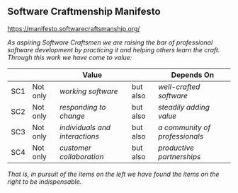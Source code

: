 ## Software Craftmenship Manifesto
https://manifesto.softwarecraftsmanship.org/

*As aspiring Software Craftsmen we are raising the bar of professional software development by practicing it and helping others learn the craft. Through this work we have come to value:*

| | | Value | | Depends On | 
| --- | --- | --- | --- | --- |
| SC1 | Not only | *working software* | but also | *well-crafted software* |
| SC2 | Not only | *responding to change* | but also | *steadily adding value* |
| SC3 | Not only | *individuals and interactions* | but also | *a community of professionals* |
| SC4 | Not only | *customer collaboration* | but also | *productive partnerships* |

*That is, in pursuit of the items on the left we have found the items on the right to be indispensable.*
